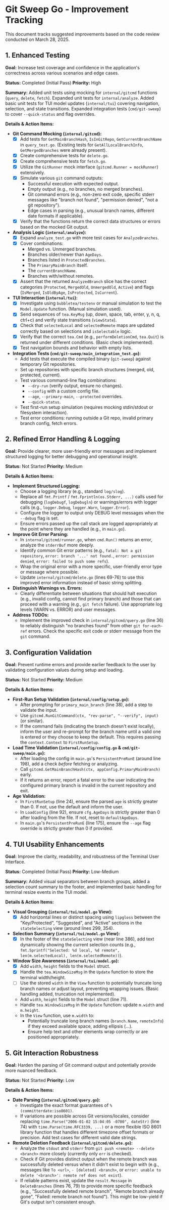 # Git Sweep Go - Improvement Tracking

This document tracks suggested improvements based on the code review conducted on March 28, 2025.

## 1. Enhanced Testing

**Goal:** Increase test coverage and confidence in the application's correctness across various scenarios and edge cases.

**Status:** Completed (Initial Pass)
**Priority:** High

**Summary:** Added unit tests using mocking for `internal/gitcmd` functions (`query`, `delete`, `fetch`). Expanded unit tests for `internal/analyze`. Added basic unit tests for TUI model updates (`internal/tui`) covering navigation, selection, and state transitions. Expanded integration tests (`cmd/git-sweep`) to cover `--quick-status` and flag overrides.

**Details & Action Items:**

- **Git Command Mocking (`internal/gitcmd`):**
  - [x] Add tests for `GetMainBranchHash`, `IsInGitRepo`, `GetCurrentBranchName` in `query_test.go`. (Existing tests for `GetAllLocalBranchInfo`, `GetMergedBranches` were already present).
  - [x] Create comprehensive tests for `delete.go`.
  - [x] Create comprehensive tests for `fetch.go`.
  - [x] Utilize the `GitRunner` mock interface (`gitcmd.Runner = mockRunner`) extensively.
  - [x] Simulate various `git` command outputs:
    - Successful execution with expected output.
    - Empty output (e.g., no branches, no merged branches).
    - Git command errors (e.g., non-zero exit code, specific stderr messages like "branch not found", "permission denied", "not a git repository").
    - Edge cases in parsing (e.g., unusual branch names, different date formats if applicable).
  - [x] Verify that the functions return the correct data structures or errors based on the mocked Git output.
- **Analysis Logic (`internal/analyze`):**
  - [x] Expand `analyze_test.go` with more test cases for `AnalyzeBranches`.
  - [x] Cover combinations:
    - Merged vs. Unmerged branches.
    - Branches older/newer than `AgeDays`.
    - Branches listed in `ProtectedBranches`.
    - The `PrimaryMainBranch` itself.
    - The `currentBranchName`.
    - Branches with/without remotes.
  - [x] Assert that the returned `AnalyzedBranch` slice has the correct categories (`Protected`, `MergedOld`, `UnmergedOld`, `Active`) and flags (`IsMerged`, `IsOldByAge`, `IsProtected`, `IsCurrent`).
- **TUI Interaction (`internal/tui`):**
  - [x] Investigate using `bubbletea/testenv` or manual simulation to test the `Model.Update` function. (Manual simulation used).
  - [x] Send sequences of `tea.KeyMsg` (up, down, space, tab, enter, y, n, q, ctrl+c) and verify state transitions (`viewState`).
  - [x] Check that `selectedLocal` and `selectedRemote` maps are updated correctly based on selections and `isSelectable` logic.
  - [x] Verify that the correct `tea.Cmd` (e.g., `performDeletionCmd`, `tea.Quit`) is returned under different conditions. (Basic check implemented).
  - [x] Test navigation bounds and behavior with empty lists.
- **Integration Tests (`cmd/git-sweep/main_integration_test.go`):**
  - Add tests that execute the compiled binary (`git-sweep`) against temporary Git repositories.
  - Set up repositories with specific branch structures (merged, old, protected, current).
  - Test various command-line flag combinations:
    - `--dry-run` (verify output, ensure no changes).
    - `--config` with a custom config file.
    - `--age`, `--primary-main`, `--protected` overrides.
    - `--quick-status`.
  - Test first-run setup simulation (requires mocking stdin/stdout or filesystem interaction).
  - Test error conditions: running outside a Git repo, invalid primary branch config, fetch errors.

## 2. Refined Error Handling & Logging

**Goal:** Provide clearer, more user-friendly error messages and implement structured logging for better debugging and operational insight.

**Status:** Not Started
**Priority:** Medium

**Details & Action Items:**

- **Implement Structured Logging:**
  - Choose a logging library (e.g., standard `log/slog`).
  - Replace all `fmt.Printf` / `fmt.Fprintln(os.Stderr, ...)` calls used for debugging (`logDebugf`, `logDebugln`) or warnings/errors with logger calls (e.g., `logger.Debug`, `logger.Warn`, `logger.Error`).
  - Configure the logger to output only DEBUG level messages when the `--debug` flag is set.
  - Ensure errors passed up the call stack are logged appropriately at the point where they are handled (e.g., in `main.go`).
- **Improve Git Error Parsing:**
  - In `internal/gitcmd/runner.go`, when `cmd.Run()` returns an error, analyze the `stderrBuf` more deeply.
  - Identify common Git error patterns (e.g., `fatal: Not a git repository`, `error: branch '...' not found.`, `error: permission denied`, `error: failed to push some refs`).
  - Wrap the original error with a more specific, user-friendly error type or message where possible.
  - Update `internal/gitcmd/delete.go` (lines 69-76) to use this improved error information instead of basic string splitting.
- **Distinguish Warnings vs. Errors:**
  - Clearly differentiate between situations that should halt execution (e.g., invalid config, cannot find primary branch) and those that can proceed with a warning (e.g., `git fetch` failure). Use appropriate log levels (WARN vs. ERROR) and user messages.
- **Address TODOs:**
  - Implement the improved check in `internal/gitcmd/query.go` (line 36) to reliably distinguish "no branches found" from other `git for-each-ref` errors. Check the specific exit code or stderr message from the `git` command.

## 3. Configuration Validation

**Goal:** Prevent runtime errors and provide earlier feedback to the user by validating configuration values during setup and loading.

**Status:** Not Started
**Priority:** Medium

**Details & Action Items:**

- **First-Run Setup Validation (`internal/config/setup.go`):**
  - After prompting for `primary_main_branch` (line 38), add a step to validate the input.
  - Use `gitcmd.RunGitCommand(ctx, "rev-parse", "--verify", input)` (or similar).
  - If the command fails (indicating the branch doesn't exist locally), inform the user and re-prompt for the branch name until a valid one is entered or they choose to keep the default. This requires passing the `context.Context` to `FirstRunSetup`.
- **Load Time Validation (`internal/config/config.go` & `cmd/git-sweep/main.go`):**
  - After loading the config in `main.go`'s `PersistentPreRunE` (around line 198), add a check _before_ fetching or analyzing.
  - Call `gitcmd.GetMainBranchHash(ctx, appConfig.PrimaryMainBranch)` early.
  - If it returns an error, report a fatal error to the user indicating the configured primary branch is invalid in the current repository and exit.
- **Age Validation:**
  - In `FirstRunSetup` (line 24), ensure the parsed `age` is strictly greater than 0. If not, use the default and inform the user.
  - In `LoadConfig` (line 92), ensure `cfg.AgeDays` is strictly greater than 0 after loading from the file. If not, reset to `defaultAgeDays`.
  - In `main.go`'s `PersistentPreRunE` (line 175), ensure the `--age` flag override is strictly greater than 0 if provided.

## 4. TUI Usability Enhancements

**Goal:** Improve the clarity, readability, and robustness of the Terminal User Interface.

**Status:** Completed (Initial Pass)
**Priority:** Low-Medium

**Summary:** Added visual separators between branch groups, added a selection count summary to the footer, and implemented basic handling for terminal resize events in the TUI model.

**Details & Action Items:**

- **Visual Grouping (`internal/tui/model.go` View):**
  - [x] Add horizontal lines or distinct spacing using `lipgloss` between the "Key/Protected", "Suggested", and "Active" sections in the `stateSelecting` view (around lines 299, 354).
- **Selection Summary (`internal/tui/model.go` View):**
  - [x] In the footer of the `stateSelecting` view (near line 386), add text dynamically showing the current selection counts (e.g., `fmt.Sprintf("Selected: %d local, %d remote", len(m.selectedLocal), len(m.selectedRemote))`).
- **Window Size Awareness (`internal/tui/model.go`):**
  - [x] Add `width`, `height` fields to the `Model` struct.
  - [x] Handle the `tea.WindowSizeMsg` in the `Update` function to store the terminal width/height.
  - [ ] Use the stored `width` in the `View` function to potentially truncate long branch names or adjust layout, preventing wrapping issues. (Basic handling added, truncation not implemented).
  - Add `width`, `height` fields to the `Model` struct (line 71).
  - Handle `tea.WindowSizeMsg` in the `Update` function: update `m.width` and `m.height`.
  - In the `View` function, use `m.width` to:
    - Potentially truncate long branch names (`branch.Name`, `remoteInfo`) if they exceed available space, adding ellipsis (...).
    - Ensure help text and other elements wrap correctly or are positioned appropriately.

## 5. Git Interaction Robustness

**Goal:** Harden the parsing of Git command output and potentially provide more nuanced feedback.

**Status:** Not Started
**Priority:** Low

**Details & Action Items:**

- **Date Parsing (`internal/gitcmd/query.go`):**
  - Investigate the exact format guarantees of `%(committerdate:iso8601)`.
  - If variations are possible across Git versions/locales, consider replacing `time.Parse("2006-01-02 15:04:05 -0700", dateStr)` (line 74) with `time.Parse(time.RFC3339, ...)` or a more flexible ISO 8601 library function that handles different timezone offset formats or precision. Add test cases for different valid date strings.
- **Remote Deletion Feedback (`internal/gitcmd/delete.go`):**
  - Analyze the `stdout` and `stderr` from `git push <remote> --delete <branch>` more closely (currently only `err` is checked).
  - Check if Git provides distinct output when the remote branch was successfully deleted versus when it didn't exist to begin with (e.g., messages like `To <url>`, `- [deleted] <branch>`, or `error: unable to delete '<branch>': remote ref does not exist`).
  - If reliable patterns exist, update the `result.Message` in `DeleteBranches` (lines 76, 79) to provide more specific feedback (e.g., "Successfully deleted remote branch", "Remote branch already gone", "Failed: remote branch not found"). This might be low-yield if Git's output isn't consistent enough.
